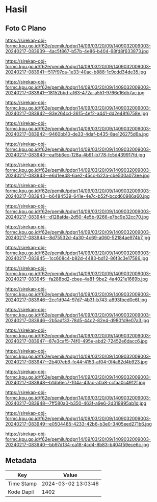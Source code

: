 # Hasil

## Foto C Plano

https://sirekap-obj-formc.kpu.go.id/f62e/pemilu/pdpr/14/09/03/20/09/1409032009003-20240217-083939--4ac5f867-b57b-4e86-b404-68fd8f633873.jpg

https://sirekap-obj-formc.kpu.go.id/f62e/pemilu/pdpr/14/09/03/20/09/1409032009003-20240217-083941--517f97ca-1e33-40ac-b888-1c9cdd34de35.jpg

https://sirekap-obj-formc.kpu.go.id/f62e/pemilu/pdpr/14/09/03/20/09/1409032009003-20240217-083941--18152bbd-af63-472a-a551-9766c16db7ac.jpg

https://sirekap-obj-formc.kpu.go.id/f62e/pemilu/pdpr/14/09/03/20/09/1409032009003-20240217-083942--83e264cd-3615-4ef2-a441-dd2e48f6758e.jpg

https://sirekap-obj-formc.kpu.go.id/f62e/pemilu/pdpr/14/09/03/20/09/1409032009003-20240217-083942--9460bb10-de33-4daf-b435-8ae126275d6a.jpg

https://sirekap-obj-formc.kpu.go.id/f62e/pemilu/pdpr/14/09/03/20/09/1409032009003-20240217-083943--eaf5b6ec-128a-4b91-b778-fc5d439917fd.jpg

https://sirekap-obj-formc.kpu.go.id/f62e/pemilu/pdpr/14/09/03/20/09/1409032009003-20240217-083943--e6d1ee48-6ae2-45cc-b22a-cbe500a073ee.jpg

https://sirekap-obj-formc.kpu.go.id/f62e/pemilu/pdpr/14/09/03/20/09/1409032009003-20240217-083943--b6484539-641e-4e7c-b52f-bccd60986a60.jpg

https://sirekap-obj-formc.kpu.go.id/f62e/pemilu/pdpr/14/09/03/20/09/1409032009003-20240217-083944--d128afda-2d50-4e5b-9266-e7bc9e32cc70.jpg

https://sirekap-obj-formc.kpu.go.id/f62e/pemilu/pdpr/14/09/03/20/09/1409032009003-20240217-083944--8d75532d-4a30-4c69-a060-52184ae974b7.jpg

https://sirekap-obj-formc.kpu.go.id/f62e/pemilu/pdpr/14/09/03/20/09/1409032009003-20240217-083945--1cc608c4-b92d-4483-bd12-86f3c3e17586.jpg

https://sirekap-obj-formc.kpu.go.id/f62e/pemilu/pdpr/14/09/03/20/09/1409032009003-20240217-083945--fa288bd2-cbee-4a81-9be2-4a4021e1669b.jpg

https://sirekap-obj-formc.kpu.go.id/f62e/pemilu/pdpr/14/09/03/20/09/1409032009003-20240217-083946--2cc1d944-97d7-4b31-b743-a693fbed0e6f.jpg

https://sirekap-obj-formc.kpu.go.id/f62e/pemilu/pdpr/14/09/03/20/09/1409032009003-20240217-083946--2b5adf33-78d5-44c2-82e4-d980fd9e07a3.jpg

https://sirekap-obj-formc.kpu.go.id/f62e/pemilu/pdpr/14/09/03/20/09/1409032009003-20240217-083947--87e3caf5-74f0-495e-abd2-72452e6dacc6.jpg

https://sirekap-obj-formc.kpu.go.id/f62e/pemilu/pdpr/14/09/03/20/09/1409032009003-20240217-083947--2b407eb6-fc44-4153-af04-0f4a82d4b923.jpg

https://sirekap-obj-formc.kpu.go.id/f62e/pemilu/pdpr/14/09/03/20/09/1409032009003-20240217-083948--b1db6ec7-104a-43ac-a0a8-ccfaa0c4912f.jpg

https://sirekap-obj-formc.kpu.go.id/f62e/pemilu/pdpr/14/09/03/20/09/1409032009003-20240217-083948--7ff580a0-b350-463f-a9e6-2d319995ab1d.jpg

https://sirekap-obj-formc.kpu.go.id/f62e/pemilu/pdpr/14/09/03/20/09/1409032009003-20240217-083949--e0504485-4233-42b6-b3e0-3405eed271b6.jpg

https://sirekap-obj-formc.kpu.go.id/f62e/pemilu/pdpr/14/09/03/20/09/1409032009003-20240217-083940--bb97d134-ca18-4cd4-8b83-b404f59ece6c.jpg


## Metadata

| Key        | Value               |
| ---------- | ------------------- |
| Time Stamp | 2024-03-02 13:03:46 |
| Kode Dapil | 1402                |



